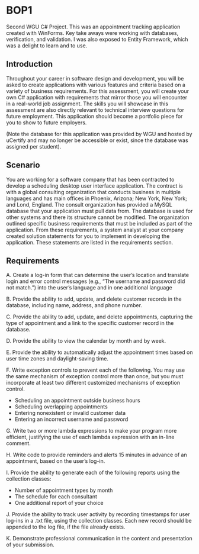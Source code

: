 # BOP1
Second WGU C# Project. This was an appointment tracking application created with WinForms. Key take aways were working with databases, verification, and validation. I was also exposed to Entity Framework, which was a delight to learn and to use. 

## Introduction

Throughout your career in software design and development, you will be asked to create applications with various features and criteria based on a variety of business requirements. For this assessment, you will create your own C# application with requirements that mirror those you will encounter in a real-world job assignment.
The skills you will showcase in this assessment are also directly relevant to technical interview questions for future employment. This application should become a portfolio piece for you to show to future employers.

(Note the database for this application was provided by WGU and hosted by uCertify and may no longer be accessible or exist, since the database was assigned per student). 

## Scenario

You are working for a software company that has been contracted to develop a scheduling desktop user interface application. The contract is with a global consulting organization that conducts business in multiple languages and has main offices in Phoenix, Arizona; New York, New York; and Lond, England. The consult organization has provided a MySQL database that your application must pull data from. The database is used for other systems and there its structure cannot be modified. 
The organization outlined specific business requirements that must be included as part of the application. From these requirements, a system analyst at your company created solution statements for you to implement in developing the application. These statements are listed in the requirements section.

## Requirements

A.	Create a log-in form that can determine the user’s location and translate login and error control messages (e.g., “The username and password did not match.”) into the user’s language and in one additional language

B.	Provide the ability to add, update, and delete customer records in the database, including name, address, and phone number.


C.	Provide the ability to add, update, and delete appointments, capturing the type of appointment and a link to the specific customer record in the database.

D.	Provide the ability to view the calendar by month and by week.

E.	Provide the ability to automatically adjust the appointment times based on user time zones and daylight-saving time.

F.	 Write exception controls to prevent each of the following. You may use the same mechanism of exception control more than once, but you must incorporate at least two different customized mechanisms of exception control.

-	Scheduling an appointment outside business hours
-	Scheduling overlapping appointments
-	Entering nonexistent or invalid customer data
-	Entering an incorrect username and password

G.	Write two or more lambda expressions to make your program more efficient, justifying the use of each lambda expression with an in-line comment.

H.	Write code to provide reminders and alerts 15 minutes in advance of an appointment, based on the user’s log-in.

I.	Provide the ability to generate each of the following reports using the collection classes:

-	Number of appointment types by month
-	The schedule for each consultant
-	One additional report of your choice

J.	Provide the ability to track user activity by recording timestamps for user log-ins in a .txt file, using the collection classes. Each new record should be appended to the log file, if the file already exists. 

K.	Demonstrate professional communication in the content and presentation of your submission. 
